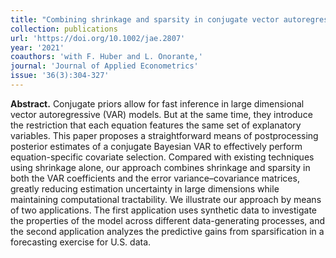 ```yaml
---
title: "Combining shrinkage and sparsity in conjugate vector autoregressive models"
collection: publications
url: 'https://doi.org/10.1002/jae.2807'
year: '2021'
coauthors: 'with F. Huber and L. Onorante,'
journal: 'Journal of Applied Econometrics'
issue: '36(3):304-327'
---
```

**Abstract.** Conjugate priors allow for fast inference in large dimensional vector autoregressive (VAR) models. But at the same time, they introduce the restriction that each equation features the same set of explanatory variables. This paper proposes a straightforward means of postprocessing posterior estimates of a conjugate Bayesian VAR to effectively perform equation-specific covariate selection. Compared with existing techniques using shrinkage alone, our approach combines shrinkage and sparsity in both the VAR coefficients and the error variance–covariance matrices, greatly reducing estimation uncertainty in large dimensions while maintaining computational tractability. We illustrate our approach by means of two applications. The first application uses synthetic data to investigate the properties of the model across different data-generating processes, and the second application analyzes the predictive gains from sparsification in a forecasting exercise for U.S. data.
